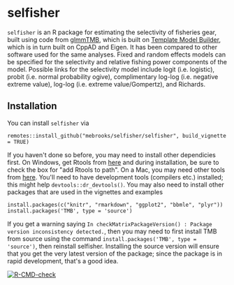 # selfisher

`selfisher` is an R package for estimating the selectivity of fisheries gear, built using code from [glmmTMB](https://github.com/glmmTMB/glmmTMB), which is built on [Template Model Builder](https://github.com/kaskr/adcomp), which is in turn built on CppAD and Eigen. It has been compared to other software used for the same analyses. Fixed and random effects models can be specified for the selectivity and  relative fishing power components of the model. Possible links for the selectivity model include logit (i.e. logistic), probit (i.e. normal probability ogive), complimentary log-log (i.e. negative extreme value), log-log (i.e. extreme value/Gompertz), and Richards.

## Installation 

You can install `selfisher` via
```
remotes::install_github("mebrooks/selfisher/selfisher", build_vignette = TRUE)
```
If you haven't done so before, you may need to install other dependicies first. On Windows, get Rtools from [here](https://cran.r-project.org/bin/windows/Rtools/) and during installation, be sure to check the box for "add Rtools to path". On a Mac, you may need other tools from [here](https://cran.r-project.org/bin/macosx/tools/). You'll need to have development tools (compilers etc.) installed; this might help `devtools::dr_devtools()`. You may also need to install other packages that are used in the vignettes and examples
```
install.packages(c("knitr", "rmarkdown", "ggplot2", "bbmle", "plyr"))
install.packages('TMB', type = 'source')
```

If you get a warning saying `In checkMatrixPackageVersion() : Package version inconsistency detected.`, then you may need to first install TMB from source using the command `install.packages('TMB', type = 'source')`, then reinstall selfisher. Installing the source version will ensure that you get the very latest version of the package; since the package is in rapid development, that's a good idea. 

<!-- badges: start -->
[![R-CMD-check](https://github.com/mebrooks/selfisher/workflows/R-CMD-check/badge.svg)](https://github.com/mebrooks/selfisher/actions)
<!-- badges: end -->
